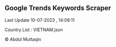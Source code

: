 

## Google Trends Keywords Scraper 
 
Last Update 10-07-2023 , 14:08:11

Country List :
VIETNAM.json



© Abdul Muttaqin 
